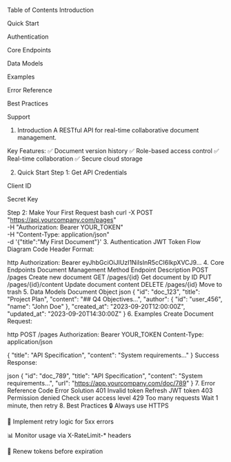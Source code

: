 Table of Contents
Introduction

Quick Start

Authentication

Core Endpoints

Data Models

Examples

Error Reference

Best Practices

Support

1. Introduction <a name="introduction"></a>
A RESTful API for real-time collaborative document management.

Key Features:
✅ Document version history
✅ Role-based access control
✅ Real-time collaboration
✅ Secure cloud storage

2. Quick Start <a name="quick-start"></a>
Step 1: Get API Credentials

Client ID

Secret Key

Step 2: Make Your First Request
bash
curl -X POST "https://api.yourcompany.com/pages" \
  -H "Authorization: Bearer YOUR_TOKEN" \
  -H "Content-Type: application/json" \
  -d '{"title":"My First Document"}'
3. Authentication <a name="authentication"></a>
JWT Token Flow
Diagram
Code
Header Format:

http
Authorization: Bearer eyJhbGciOiJIUzI1NiIsInR5cCI6IkpXVCJ9...
4. Core Endpoints <a name="core-endpoints"></a>
Document Management
Method	Endpoint	Description
POST	/pages	Create new document
GET	/pages/{id}	Get document by ID
PUT	/pages/{id}/content	Update document content
DELETE	/pages/{id}	Move to trash
5. Data Models <a name="data-models"></a>
Document Object
json
{
  "id": "doc_123",
  "title": "Project Plan",
  "content": "## Q4 Objectives...",
  "author": {
    "id": "user_456",
    "name": "John Doe"
  },
  "created_at": "2023-09-20T12:00:00Z",
  "updated_at": "2023-09-20T14:30:00Z"
}
6. Examples <a name="examples"></a>
Create Document
Request:

http
POST /pages
Authorization: Bearer YOUR_TOKEN
Content-Type: application/json

{
  "title": "API Specification",
  "content": "System requirements..."
}
Success Response:

json
{
  "id": "doc_789",
  "title": "API Specification",
  "content": "System requirements...",
  "url": "https://app.yourcompany.com/doc/789"
}
7. Error Reference <a name="error-reference"></a>
Code	Error	Solution
401	Invalid token	Refresh JWT token
403	Permission denied	Check user access level
429	Too many requests	Wait 1 minute, then retry
8. Best Practices <a name="best-practices"></a>
🔒 Always use HTTPS

🔄 Implement retry logic for 5xx errors

📊 Monitor usage via X-RateLimit-* headers

📅 Renew tokens before expiration

